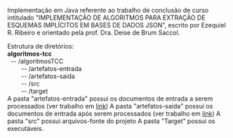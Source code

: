 Implementação em Java referente ao trabalho de conclusão de curso intitulado "IMPLEMENTAÇÃO DE ALGORITMOS PARA EXTRAÇÃO DE ESQUEMAS
IMPLÍCITOS EM BASES DE DADOS JSON", escrito por Ezequiel R. Ribeiro e orientado pela prof. Dra. Deise de Brum Saccol.

Estrutura de diretórios:<br>
<b>algoritmos-tcc</b><br>
  &nbsp;&nbsp;-- /algoritmosTCC<br>
      &nbsp;&nbsp;&nbsp;&nbsp;&nbsp;&nbsp;&nbsp;&nbsp;-- /artefatos-entrada<br>
      &nbsp;&nbsp;&nbsp;&nbsp;&nbsp;&nbsp;&nbsp;&nbsp;-- /artefatos-saida<br>
      &nbsp;&nbsp;&nbsp;&nbsp;&nbsp;&nbsp;&nbsp;&nbsp;-- /src<br>
      &nbsp;&nbsp;&nbsp;&nbsp;&nbsp;&nbsp;&nbsp;&nbsp;-- /target<br>
A pasta "artefatos-entrada" possui os documentos de entrada a serem processados (ver trabalho em <a href="">link</a>)
A pasta "artefatos-saida" possui os documentos de entrada após serem processados (ver trabalho em <a href="">link</a>)
A pasta "src" possui arquivos-fonte do projeto
A pasta "Target" possui os executáveis.

